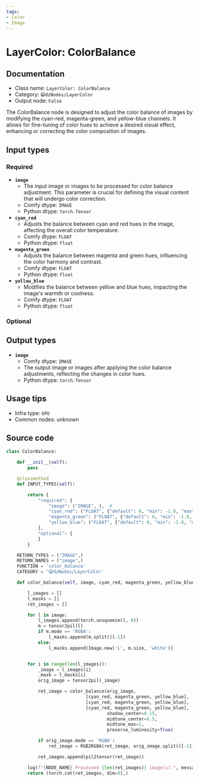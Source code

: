 ```yaml
---
tags:
- Color
- Image
---
```


# LayerColor: ColorBalance
## Documentation
- Class name: `LayerColor: ColorBalance`
- Category: `😺dzNodes/LayerColor`
- Output node: `False`

The ColorBalance node is designed to adjust the color balance of images by modifying the cyan-red, magenta-green, and yellow-blue channels. It allows for fine-tuning of color hues to achieve a desired visual effect, enhancing or correcting the color composition of images.
## Input types
### Required
- **`image`**
    - The input image or images to be processed for color balance adjustment. This parameter is crucial for defining the visual content that will undergo color correction.
    - Comfy dtype: `IMAGE`
    - Python dtype: `torch.Tensor`
- **`cyan_red`**
    - Adjusts the balance between cyan and red hues in the image, affecting the overall color temperature.
    - Comfy dtype: `FLOAT`
    - Python dtype: `float`
- **`magenta_green`**
    - Adjusts the balance between magenta and green hues, influencing the color harmony and contrast.
    - Comfy dtype: `FLOAT`
    - Python dtype: `float`
- **`yellow_blue`**
    - Modifies the balance between yellow and blue hues, impacting the image's warmth or coolness.
    - Comfy dtype: `FLOAT`
    - Python dtype: `float`
### Optional
## Output types
- **`image`**
    - Comfy dtype: `IMAGE`
    - The output image or images after applying the color balance adjustments, reflecting the changes in color hues.
    - Python dtype: `torch.Tensor`
## Usage tips
- Infra type: `GPU`
- Common nodes: unknown


## Source code
```python
class ColorBalance:

    def __init__(self):
        pass

    @classmethod
    def INPUT_TYPES(self):

        return {
            "required": {
                "image": ("IMAGE", ),  #
                "cyan_red": ("FLOAT", {"default": 0, "min": -1.0, "max": 1.0, "step": 0.001}),
                "magenta_green": ("FLOAT", {"default": 0, "min": -1.0, "max": 1.0, "step": 0.001}),
                "yellow_blue": ("FLOAT", {"default": 0, "min": -1.0, "max": 1.0, "step": 0.001})
            },
            "optional": {
            }
        }

    RETURN_TYPES = ("IMAGE",)
    RETURN_NAMES = ("image",)
    FUNCTION = 'color_balance'
    CATEGORY = '😺dzNodes/LayerColor'

    def color_balance(self, image, cyan_red, magenta_green, yellow_blue):

        l_images = []
        l_masks = []
        ret_images = []

        for l in image:
            l_images.append(torch.unsqueeze(l, 0))
            m = tensor2pil(l)
            if m.mode == 'RGBA':
                l_masks.append(m.split()[-1])
            else:
                l_masks.append(Image.new('L', m.size, 'white'))


        for i in range(len(l_images)):
            _image = l_images[i]
            _mask = l_masks[i]
            orig_image = tensor2pil(_image)

            ret_image = color_balance(orig_image,
                              [cyan_red, magenta_green, yellow_blue],
                              [cyan_red, magenta_green, yellow_blue],
                              [cyan_red, magenta_green, yellow_blue],
                                      shadow_center=0.15,
                                      midtone_center=0.5,
                                      midtone_max=1,
                                      preserve_luminosity=True)

            if orig_image.mode == 'RGBA':
                ret_image = RGB2RGBA(ret_image, orig_image.split()[-1])

            ret_images.append(pil2tensor(ret_image))

        log(f"{NODE_NAME} Processed {len(ret_images)} image(s).", message_type='finish')
        return (torch.cat(ret_images, dim=0),)

```
